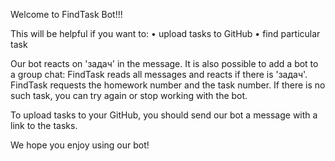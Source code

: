 Welcome to FindTask Bot!!!

This will be helpful if you want to:
  • upload tasks to GitHub
  • find particular task
 
Our bot reacts on 'задач' in the message. 
It is also possible to add a bot to a group chat: FindTask reads all messages and reacts if there is 'задач'.
FindTask requests the homework number and the task number. If there is no such task, you can try again or stop working with the bot.
 
To upload tasks to your GitHub, you should send our bot a message with a link to the tasks.

We hope you enjoy using our bot!
